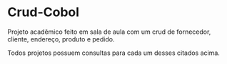 # Crud-Cobol

Projeto acadêmico feito em sala de aula com um crud de fornecedor, cliente, endereço, produto e pedido.

Todos projetos possuem consultas para cada um desses citados acima. 
